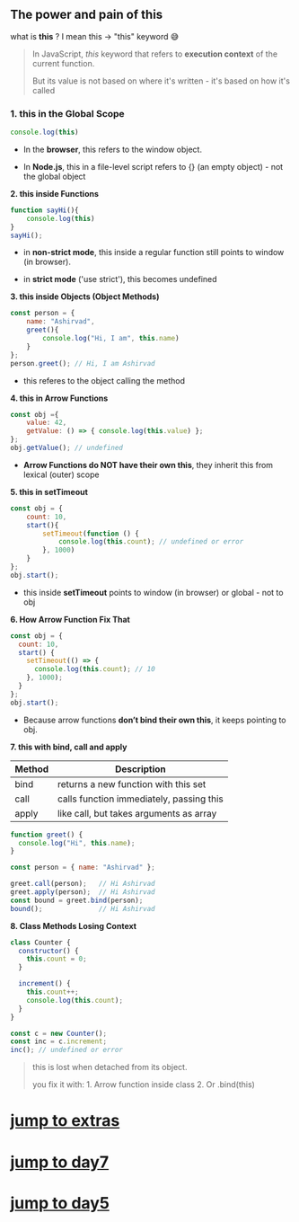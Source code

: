 ## The power and pain of this



what is **this** ? I mean this -> "this" keyword 😅

> In JavaScript, *this* keyword that refers to **execution context** of the current function.
> 
> But its value is not based on where it's written - it's based on how it's called



### 1. **this in the Global Scope**

```js
console.log(this)
```

- In the **browser**, this refers to the window object.

- In **Node.js**, this in a file-level script refers to {} (an empty object) - not the global object

**2. this inside Functions**

```js
function sayHi(){
    console.log(this)
}
sayHi();
```

- in **non-strict mode**, this inside a regular function still points to window (in browser).

- in **strict mode** ('use strict'), this becomes undefined

**3. this inside Objects (Object Methods)**

```js
const person = {
    name: "Ashirvad",
    greet(){
        console.log("Hi, I am", this.name)
    }
};
person.greet(); // Hi, I am Ashirvad
```

- this referes to the object calling the method

**4. this in Arrow Functions**

```js
const obj ={
    value: 42,
    getValue: () => { console.log(this.value) };
};
obj.getValue(); // undefined
```

- **Arrow Functions do NOT have their own this**, they inherit this from lexical (outer) scope

**5. this in setTimeout**

```js
const obj = {
    count: 10,
    start(){
        setTimeout(function () {
            console.log(this.count); // undefined or error
        }, 1000)
    }
};
obj.start();
```

- this inside **setTimeout** points to window (in browser) or global - not to obj

**6. How Arrow Function Fix That**

```js
const obj = {
  count: 10,
  start() {
    setTimeout(() => {
      console.log(this.count); // 10
    }, 1000);
  }
};
obj.start();
```

- Because arrow functions **don’t bind their own this**, it keeps pointing to obj.

**7. this with bind, call and apply**

| **Method** | **Description**                          |
| ---------- | ---------------------------------------- |
| bind       | returns a new function with this set     |
| call       | calls function immediately, passing this |
| apply      | like call, but takes arguments as array  |

```js
function greet() {
  console.log("Hi", this.name);
}

const person = { name: "Ashirvad" };

greet.call(person);   // Hi Ashirvad
greet.apply(person);  // Hi Ashirvad
const bound = greet.bind(person);
bound();              // Hi Ashirvad
```

**8. Class Methods Losing Context**

```js
class Counter {
  constructor() {
    this.count = 0;
  }

  increment() {
    this.count++;
    console.log(this.count);
  }
}

const c = new Counter();
const inc = c.increment;
inc(); // undefined or error
```

> this is lost when detached from its object.
> 
> you fix it with: 1. Arrow function inside class 2. Or .bind(this)


# [jump to extras](../Day6-extras/day6-II.md)
# [jump to day7](../Day7/day7.md)
# [jump to day5](../Day5/day5.md)
